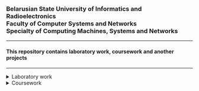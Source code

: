 <h3>Belarusian State University of Informatics and Radioelectronics<br> Faculty of Computer Systems and Networks<br> Specialty of Computing Machines, Systems and Networks</h3>
<hr>
<h4>This repository contains laboratory work, coursework and another projects</h4>
<hr>
<details>
<summary>Laboratory work</summary>

- [**Theoretical foundations of computer networks**](https://github.com/NikitaMirosha/TFCN-Labs) `Qt` `C++`

- [**Interfaces and peripheral devices**](https://github.com/NikitaMirosha/IAPD-Labs) `VS` `C++`

- [**Structural and functional organization of a computer**](https://github.com/NikitaMirosha/SAFO-Labs) `Quartus II`

- [**Software development and testing technologies**](https://github.com/NikitaMirosha/SDTT-Labs) `Java` `JUnit` `Git`

- [**Architecture of personal computer**](https://github.com/NikitaMirosha/APC-Labs) `C` `C++` `Assembler` `DOS`

- [**Program design and programming languages**](https://github.com/NikitaMirosha/ASM-Labs) `Assembler` `DOS`

- [**System software for computing machines**](https://github.com/NikitaMirosha/SPO-Labs) `C++` `Linux` `WinAPI`

</details>

<details>
<summary>Coursework</summary>

- [**Bank System**](https://github.com/NikitaMirosha/Bank-System-Coursework) `VS` `C++`

- [**System Explorer**](https://github.com/NikitaMirosha/System-Explorer-Coursework) `VS` `C++` `WinAPI`

</details>

